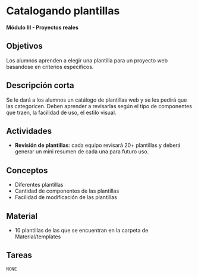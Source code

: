 # Catalogando plantillas

**Módulo III - Proyectos reales**

## Objetivos

Los alumnos aprenden a elegir una plantilla para un proyecto web basandose en criterios
específicos.

## Descripción corta

Se le dará a los alumnos un catálogo de plantillas web y se les pedirá que las categoricen.
Deben aprender a revisarlas según el tipo de componentes que traen, la facilidad de uso,
el estilo visual.

## Actividades

* **Revisión de plantillas**: cada equipo revisará 20+ plantillas y deberá generar un mini resumen de cada una para futuro uso.

## Conceptos

* Diferentes plantillas
* Cantidad de componentes de las plantillas
* Facilidad de modificación de las plantillas

## Material

* 10 plantillas de las que se encuentran en la carpeta de Material/templates

## Tareas

`NONE`
